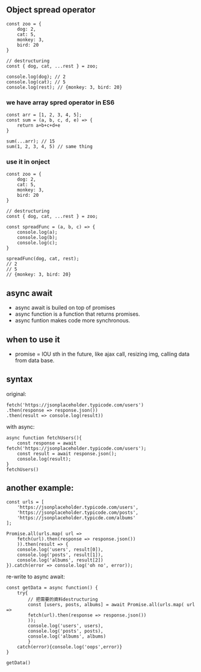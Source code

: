 ## Object spread operator
```
const zoo = {
	dog: 2,
	cat: 5,
	monkey: 3,
	bird: 20
} 

// destructuring
const { dog, cat, ...rest } = zoo; 

console.log(dog); // 2
console.log(cat); // 5
console.log(rest); // {monkey: 3, bird: 20}
```

### we have array spred operator in ES6
```
const arr = [1, 2, 3, 4, 5];
const sum = (a, b, c, d, e) => {
	return a+b+c+d+e
}

sum(...arr); // 15
sum(1, 2, 3, 4, 5) // same thing
```

### use it in onject
```
const zoo = {
	dog: 2,
	cat: 5,
	monkey: 3,
	bird: 20
} 

// destructuring
const { dog, cat, ...rest } = zoo; 

const spreadFunc = (a, b, c) => {
	console.log(a);
	console.log(b);
	console.log(c);
}

spreadFunc(dog, cat, rest);
// 2
// 5
// {monkey: 3, bird: 20}
```



## async await
- async await is builed on top of promises
- async function is a function that returns promises.
- async funtion makes code more synchronous.

## when to use it
- promise = IOU sth in the future, like ajax call, resizing img, 
calling data from data base.

## syntax

original:
```
fetch('https://jsonplaceholder.typicode.com/users')
.then(response => response.json())
.then(result => console.log(result))
```
with async:
```
async function fetchUsers(){
	const response = await fetch('https://jsonplaceholder.typicode.com/users');
	const result = await response.json();
	console.log(result);
}
fetchUsers()
```

## another example:
```
const urls = [
	'https://jsonplaceholder.typicode.com/users',
	'https://jsonplaceholder.typicode.com/posts',
	'https://jsonplaceholder.typicde.com/albums'
];

Promise.all(urls.map( url => 
	fetch(url).then(response => response.json())
	)).then(result => {
	console.log('users', result[0]),
	console.log('posts', result[1]),
	console.log('albums', result[2])
}).catch(error => console.log('oh no', error));
```
re-write to async await:
```
const getData = async function() {
	try{
		// 把需要的資料destructuring
		const [users, posts, albums] = await Promise.all(urls.map( url => 
		fetch(url).then(response => response.json())
		));
		console.log('users', users),
		console.log('posts', posts),
		console.log('albums', albums)
		}
	catch(error){console.log('oops',error)}
}

getData()
```


